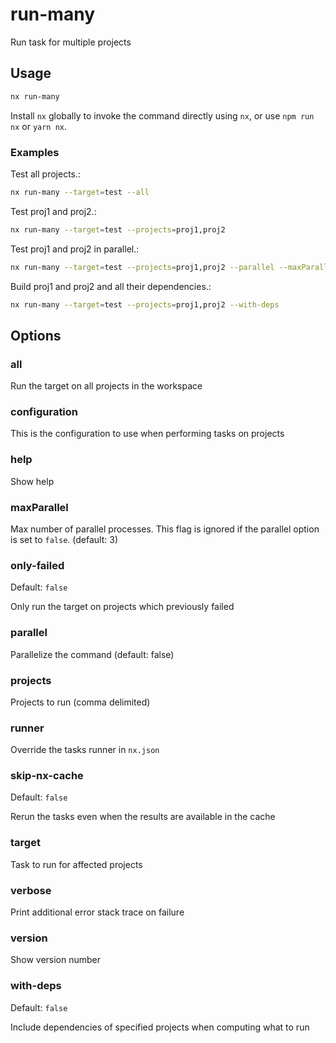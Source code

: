 # run-many

Run task for multiple projects

## Usage

```bash
nx run-many
```

Install `nx` globally to invoke the command directly using `nx`, or use `npm run nx` or `yarn nx`.

### Examples

Test all projects.:

```bash
nx run-many --target=test --all
```

Test proj1 and proj2.:

```bash
nx run-many --target=test --projects=proj1,proj2
```

Test proj1 and proj2 in parallel.:

```bash
nx run-many --target=test --projects=proj1,proj2 --parallel --maxParallel=2
```

Build proj1 and proj2 and all their dependencies.:

```bash
nx run-many --target=test --projects=proj1,proj2 --with-deps
```

## Options

### all

Run the target on all projects in the workspace

### configuration

This is the configuration to use when performing tasks on projects

### help

Show help

### maxParallel

Max number of parallel processes. This flag is ignored if the parallel option is set to `false`. (default: 3)

### only-failed

Default: `false`

Only run the target on projects which previously failed

### parallel

Parallelize the command (default: false)

### projects

Projects to run (comma delimited)

### runner

Override the tasks runner in `nx.json`

### skip-nx-cache

Default: `false`

Rerun the tasks even when the results are available in the cache

### target

Task to run for affected projects

### verbose

Print additional error stack trace on failure

### version

Show version number

### with-deps

Default: `false`

Include dependencies of specified projects when computing what to run
